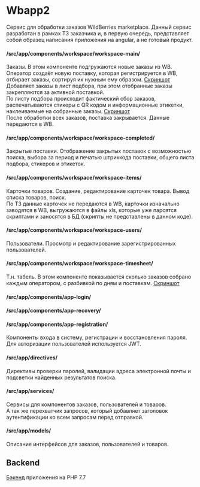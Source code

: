 # Wbapp2

Сервис для обработки заказов WildBerries marketplace.
Данный сервис разработан в рамках ТЗ заказчика и, в первую очередь, представляет собой образец написания приложения на angular, а не готовый продукт.

#### /src/app/components/workspace/workspace-main/
Заказы. В этом компоненте подгружаются новые заказы из WB.<br/>
Оператор создаёт новую поставку, которая регистрируется в WB, отбирает заказы, сортируя их нужным ему образом.  <a href="/screenshots/screen1.jpg" target="_blank">Скриншот</a><br/>
Добавляет заказы в лист подбора, при этом отобранные заказы закрепляются за активной поставкой.<br/>
По листу подбора происходит фактический сбор заказов, распечатываются стикеры с QR кодом и информационные этикетки, наклеиваемые на собранные заказы. <a href="/screenshots/screen2.jpg" target="_blank">Скриншот</a><br/>
После обработки всех заказов, поставка закрывается. Данные передаются в WB.

#### /src/app/components/workspace/workspace-completed/
Закрытые поставки. Отображение закрытых поставок с возможностью поиска, выбора за период и печатью штрихкода поставки, общего листа подбора, стикеров и этикеток.

#### /src/app/components/workspace/workspace-items/
Карточки товаров. Создание, редактирование карточек товара. Вывод списка товаров, поиск.<br/>
По ТЗ данные карточек не передаются в WB, карточки изначально заводятся в WB, выгружаются в файлы xls, которые уже парсятся скриптами и заносятся в БД (скрипты не представлены в данном коде).

#### /src/app/components/workspace/workspace-users/
Пользователи. Просмотр и редактирование зарегистрированных пользователей.

#### /src/app/components/workspace/workspace-timesheet/
Т.н. табель. В этом компоненте показывается сколько заказов собрано каждым оператором, с разбивкой по дням и поставкам. <a href="/screenshots/screen3.jpg" target="_blank">Скриншот</a>

#### /src/app/components/app-login/
#### /src/app/components/app-recovery/
#### /src/app/components/app-registration/
Компоненты входа в систему, регистрации и восстановления пароля.<br/>
Для авторизации пользователей используется JWT.

#### /src/app/directives/
Директивы проверки паролей, валидации адреса электронной почты и подсветки найденных результатов поиска.

#### /src/app/services/
Сервисы для компонентов заказов, пользователей и товаров.<br/>
А так же перехватчик запросов, который добавляет заголовок аутентификации ко всем запросам перед отправкой. 

#### /src/app/models/
Описание интерфейсов для заказов, пользователей и товаров.

## Backend
<a href="https://github.com/EugeneSkr/wbapp2_back" target="_blank">Бэкенд</a> приложения на PHP 7.7

